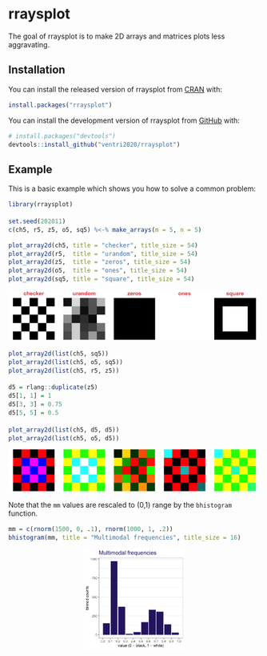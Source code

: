 
<!-- README.md is generated from README.Rmd. Please edit that file -->

# rraysplot

<!-- badges: start -->
<!-- badges: end -->

The goal of rraysplot is to make 2D arrays and matrices plots less
aggravating.

## Installation

You can install the released version of rraysplot from
[CRAN](https://CRAN.R-project.org) with:

``` r
install.packages("rraysplot")
```

You can install the development version of rraysplot from
[GitHub](https://github.com/) with:

``` r
# install.packages("devtools")
devtools::install_github("ventri2020/rraysplot")
```

## Example

This is a basic example which shows you how to solve a common problem:

``` r
library(rraysplot)

set.seed(202011)
c(ch5, r5, z5, o5, sq5) %<-% make_arrays(m = 5, n = 5)
```

``` r
plot_array2d(ch5, title = "checker", title_size = 54)
plot_array2d(r5,  title = "urandom", title_size = 54)
plot_array2d(z5,  title = "zeros", title_size = 54)
plot_array2d(o5,  title = "ones", title_size = 54)
plot_array2d(sq5, title = "square", title_size = 54)
```

<img src="man/figures/README-figures-side-1.png" width="20%" /><img src="man/figures/README-figures-side-2.png" width="20%" /><img src="man/figures/README-figures-side-3.png" width="20%" /><img src="man/figures/README-figures-side-4.png" width="20%" /><img src="man/figures/README-figures-side-5.png" width="20%" />

``` r
plot_array2d(list(ch5, sq5))
plot_array2d(list(ch5, o5, sq5))
plot_array2d(list(ch5, r5, z5))

d5 = rlang::duplicate(z5)
d5[1, 1] = 1
d5[3, 3] = 0.75
d5[5, 5] = 0.5

plot_array2d(list(ch5, d5, d5))
plot_array2d(list(ch5, o5, d5))
```

<img src="man/figures/README-figures-side-color-1.png" width="20%" /><img src="man/figures/README-figures-side-color-2.png" width="20%" /><img src="man/figures/README-figures-side-color-3.png" width="20%" /><img src="man/figures/README-figures-side-color-4.png" width="20%" /><img src="man/figures/README-figures-side-color-5.png" width="20%" />

Note that the `mm` values are rescaled to (0,1) range by the
`bhistogram` function.

``` r
mm = c(rnorm(1500, 0, .1), rnorm(1000, 1, .2))
bhistogram(mm, title = "Multimodal frequencies", title_size = 16)
```

<img src="man/figures/README-figures-bhistogram-1.png" width="40%" style="display: block; margin: auto;" />
